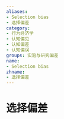 ```yaml
---
aliases:
- Selection bias
- 选择偏差
category:
- 行为经济学
- 认知偏见
- 认知偏差
- 认知偏误
groups: 实验与研究偏差
name:
- Selection bias
zhname:
- 选择偏差
---
```


# 选择偏差


